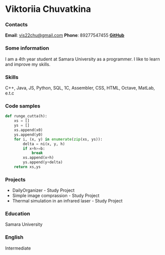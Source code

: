 # Viktoriia Chuvatkina

### Contacts
__Email__: vis22chu@gmail.com
__Phone__: 89277547455
[__GitHub__](https://github.com/vikaproger)  
### Some information
I am a 4th year student at Samara University as a programmer. I like to learn and improve my skills. 
### Skills
C++, Java, JS, Python, SQL, 1C, Assembler, CSS, HTML, Octave, MatLab, e.t.c
### Code samples
```python
def runge_cutta(h):
    xs = []
    ys = []
    xs.append(x0)
    ys.append(y0)
    for i, (x, y) in enumerate(zip(xs, ys)):
        delta = ni(x, y, h)
        if x+h>=b:
            break
        xs.append(x+h)
        ys.append(y+delta)
    return xs,ys
```
### Projects
* DailyOrganizer - Study Project
* Simple image comprassion - Study Project
* Thermal simulation in an infrared laser - Study Project
### Education
Samara University
### English
Intermediate
